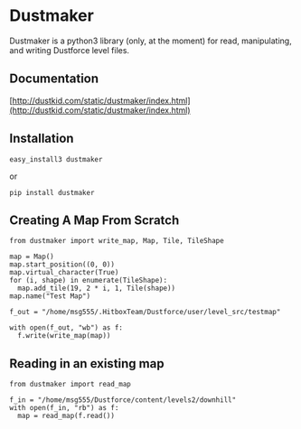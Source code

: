 Dustmaker
=========

Dustmaker is a python3 library (only, at the moment) for read, manipulating, and
writing Dustforce level files.

Documentation
-------------

[http://dustkid.com/static/dustmaker/index.html](http://dustkid.com/static/dustmaker/index.html)

Installation
------------

    easy_install3 dustmaker

or

    pip install dustmaker

Creating A Map From Scratch
---------------------------

    from dustmaker import write_map, Map, Tile, TileShape

    map = Map()
    map.start_position((0, 0))
    map.virtual_character(True)
    for (i, shape) in enumerate(TileShape):
      map.add_tile(19, 2 * i, 1, Tile(shape))
    map.name("Test Map")

    f_out = "/home/msg555/.HitboxTeam/Dustforce/user/level_src/testmap"

    with open(f_out, "wb") as f:
      f.write(write_map(map))


Reading in an existing map
--------------------------

    from dustmaker import read_map

    f_in = "/home/msg555/Dustforce/content/levels2/downhill"
    with open(f_in, "rb") as f:
      map = read_map(f.read())

